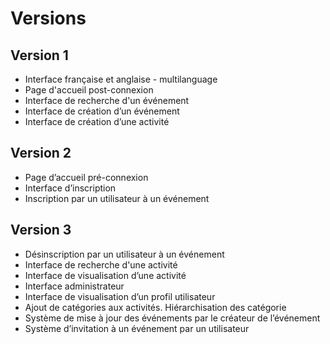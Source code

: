 # Versions

## Version 1
* Interface française et anglaise - multilanguage
* Page d'accueil post-connexion
* Interface de recherche d'un événement
* Interface de création d’un événement
* Interface de création d’une activité

## Version 2
* Page d’accueil pré-connexion
* Interface d’inscription
* Inscription par un utilisateur à un événement

## Version 3
* Désinscription par un utilisateur à un événement
* Interface de recherche d'une activité
* Interface de visualisation d’une activité
* Interface administrateur
* Interface de visualisation d’un profil utilisateur
* Ajout de catégories aux activités. Hiérarchisation des catégorie
* Système de mise à jour des événements par le créateur de l’événement
* Système d’invitation à un événement par un utilisateur
